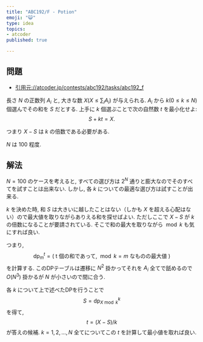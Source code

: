```yaml
---
title: "ABC192/F - Potion"
emoji: "😺"
type: idea
topics:
- atcoder
published: true

---
```


## 問題

- [引用元://atcoder.jp/contests/abc192/tasks/abc192_f](https://atcoder.jp/contests/abc192/tasks/abc192_f)

長さ $N$ の正数列 $A_i$ と, 大きな数 $X (X \leq \sum_i A_i)$ が与えられる.
$A_i$ から $k (0 \leq k \leq N)$ 個選んでその和を $S$ だとする.
上手に $k$ 個選ぶことで次の自然数 $t$ を最小化せよ:
$$S + kt = X.$$

つまり $X-S$ は $k$ の倍数である必要がある.

$N$ は $100$ 程度.

## 解法

$N=100$ のケースを考えると, すべての選び方は $2^N$ 通りと膨大なのでそのすべてを試すことは出来ない.
しかし, 各 $k$ についての最適な選び方は試すことが出来る.

$k$ を決めた時, 和 $S$ は大きいに越したことはない（しかも $X$ を超える心配はない）ので最大値を取りながらありえる和を探せばよい.
ただしここで $X-S$ が $k$ の倍数になることが要請されている.
そこで和の最大を取りながら $\bmod k$ も気にすれば良い.

つまり,
$$\mathrm{dp}^t_m = \left( \text{ t 個の和であって, $\bmod k=m$ なものの最大値 } \right)$$
を計算する.
このDPテーブルは遷移に $N^2$ 掛かってそれを $A_i$ 全てで舐めるので $O(N^3)$ 掛かるが $N$ が小さいので間に合う.

各 $k$ について上で述べたDPを行うことで
$$S = \mathrm{dp}^k_{X \bmod k}$$
を得て,
$$t = (X - S) / k$$
が答えの候補.
$k=1,2,\ldots,N$ 全てについてこの $t$ を計算して最小値を取れば良い.
